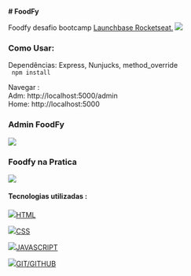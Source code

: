 <b># FoodFy</b>

Foodfy desafio bootcamp <a href="https://rocketseat.com.br/" target="_blank">Launchbase Rocketseat.</a> <img src="https://img.icons8.com/emoji/24/000000/rocket-emji.png"/>

<h3> Como Usar: </h3>
 <p>Dependências: Express, Nunjucks, method_override <br>
<code> npm install </code>

Navegar : <br>
Adm: http://localhost:5000/admin <br>
Home: http://localhost:5000 <br>

<h3> Admin FoodFy </h3>
<img src="https://user-images.githubusercontent.com/28874479/86690770-9b74f600-bfde-11ea-968c-7e229e63b466.gif"/>
<h3>Foodfy na Pratica</h3>

<img src="https://user-images.githubusercontent.com/28874479/85078805-a5ec5e80-b19b-11ea-8de6-4e2151c472ac.gif"/>

<h4> Tecnologias utilizadas : </h4> 

<img src="https://img.icons8.com/color/24/000000/html-5.png"/><a href="https://www.w3schools.com/html/">HTML</a><br>

<img src="https://img.icons8.com/color/24/000000/css3.png"/><a href="https://www.w3schools.com/css/">CSS</a><br>

<img src="https://img.icons8.com/color/24/000000/javascript.png"/><a href="https://www.w3schools.com/js/">JAVASCRIPT</a><br>

<img src="https://img.icons8.com/fluent/24/000000/github.png"/><a href="https://guides.github.com/">GIT/GITHUB</a><br>
  



